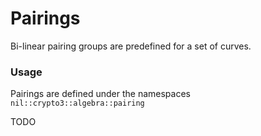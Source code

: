 # Pairings

Bi-linear pairing groups are predefined for a set of curves.

### Usage

Pairings are defined under the namespaces `nil::crypto3::algebra::pairing`

TODO
